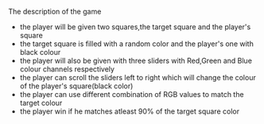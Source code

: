 The description of the game
* the player will be given two squares,the target square and the player's square
* the target square is filled with a random color and the player's one with black colour
* the player will also be given with three sliders with Red,Green and Blue colour channels respectively
* the player can scroll the sliders left to right which will change the colour of the player's square(black color)
* the player can use different combination of RGB values to match the target colour
* the player win if he matches atleast 90% of the target square color
